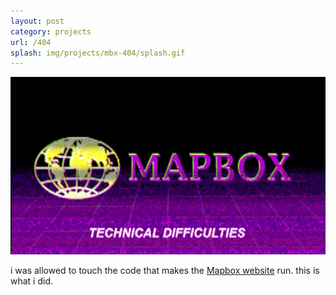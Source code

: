 ```yaml
---
layout: post
category: projects
url: /404
splash: img/projects/mbx-404/splash.gif
---
```


![404](../img/projects/mbx-404/404.gif)

i was allowed to touch the code that makes the [Mapbox website](http://www.mapbox.com) run. this is what i did.